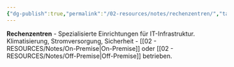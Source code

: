```yaml
---
{"dg-publish":true,"permalink":"/02-resources/notes/rechenzentren/","tags":["infrastruktur/zentral","server/standort","hardware"],"noteIcon":"","updated":"2025-09-05T10:12:31.578+02:00"}
---
```



**Rechenzentren** - Spezialisierte Einrichtungen für IT-Infrastruktur.
Klimatisierung, Stromversorgung, Sicherheit - [[02 - RESOURCES/Notes/On-Premise\|On-Premise]] oder [[02 - RESOURCES/Notes/Off-Premise\|Off-Premise]] betrieben.
